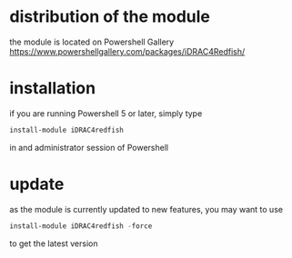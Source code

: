 # distribution of the module
the module is located on Powershell Gallery https://www.powershellgallery.com/packages/iDRAC4Redfish/


# installation
if you are running Powershell 5 or later, simply type
```Powershell
install-module iDRAC4redfish
```
in and administrator session of Powershell

# update
as the module is currently updated to new features, you may want to use
```Powershell
install-module iDRAC4redfish -force 
```
to get the latest version
